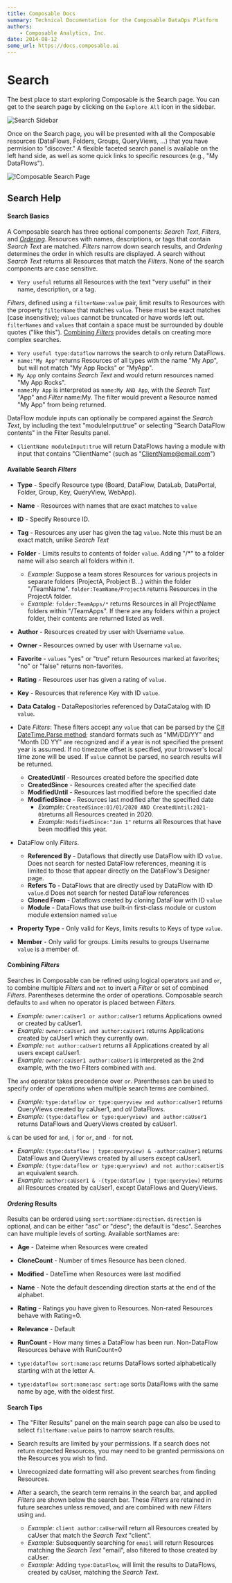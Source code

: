 ```yaml
---
title: Composable Docs
summary: Technical Documentation for the Composable DataOps Platform
authors:
    - Composable Analytics, Inc.
date: 2014-08-12
some_url: https://docs.composable.ai
---
```


# Search

The best place to start exploring Composable is the Search page. You can get to the search page by clicking on the `Explore All` icon in the sidebar.

![Search Sidebar](img/02.03.SearchIcon.png)

Once on the Search page, you will be presented with all the Composable resources (DataFlows, Folders, Groups, QueryViews, ...) that you have permision to "discover." A flexible faceted search panel is available on the left hand side, as well as some quick links to specific resources (e.g., "My DataFlows").

![!Composable Search Page](img/02.03.SearchPage.png)


## Search Help


#### Search Basics

A Composable search has three optional components: _Search Text_, _Filters_, and [_Ordering_](#ordering-results). Resources with names, descriptions, or tags that contain _Search Text_ are matched. _Filters_ narrow down search results, and _Ordering_ determines the order in which results are displayed. A search without _Search Text_ returns all Resources that match the _Filters_. None of the search components are case sensitive.

*   `Very useful` returns all Resources with the text "very useful" in their name, description, or a tag.

_Filters_, defined using a `filterName:value` pair, limit results to Resources with the property `filterName` that matches `value`. These must be exact matches (case insensitive); `values` cannot be truncated or have words left out. `filterNames` and `values` that contain a space must be surrounded by double quotes ("like this"). [Combining _Filters_](#combining-filters) provides details on creating more complex searches.

*   `Very useful type:dataflow` narrows the search to only return DataFlows.
*   `name:"My App"` returns Resources of all types with the name "My App", but will not match "My App Rocks" or "MyApp".
*   `My App` only contains _Search Text_ and would return resources named "My App Rocks".
*   `name:My App` is interpreted as `name:My AND App`, with the _Search Text_ "App" and _Filter_ name:My. The filter would prevent a Resource named "My App" from being returned.

DataFlow module inputs can optionally be compared against the _Search Text_, by including the text "moduleInput:true" or selecting "Search DataFlow contents" in the Filter Results panel.

*   `ClientName moduleInput:true` will return DataFlows having a module with input that contains "ClientName" (such as "ClientName@email.com")

#### Available Search _Filters_

*   **Type** - Specify Resource type (Board, DataFlow, DataLab, DataPortal, Folder, Group, Key, QueryView, WebApp).
*   **Name** - Resources with names that are exact matches to `value`
*   **ID** - Specify Resource ID.
*   **Tag** - Resources any user has given the tag `value`. Note this must be an exact match, unlike _Search Text_
*   **Folder** - Limits results to contents of folder `value`. Adding "/*" to a folder name will also search all folders within it.

    *   *Example:* Suppose a team stores Resources for various projects in separate folders (ProjectA, Probject B...) within the folder "/TeamName".  `folder:TeamName/ProjectA` returns Resources in the ProjectA folder.
    *   *Example:* `folder:TeamApps/*` returns Resources in all ProjectName folders within "/TeamApps". If there are any folders within a project folder, their contents are returned listed as well.

*   **Author** - Resources created by user with Username `value`.
*   **Owner** - Resources owned by user with Username `value`.
*   **Favorite** - `values` "yes" or "true" return Resources marked at favorites; "no" or "false" returns non-favorites.
*   **Rating** - Resources user has given a rating of `value`.
*   **Key** - Resources that reference Key with ID `value`.
*   **Data Catalog** - DataRepositories referenced by DataCatalog with ID `value`.
*   Date _Filters_: These filters accept any `value` that can be parsed by the [C# DateTime.Parse method](https://docs.microsoft.com/en-us/dotnet/api/system.datetime.parse?view=net-5.0#the-string-to-parse); standard formats such as "MM/DD/YY" and "Month DD YY" are recognized and if a year is not specified the present year is assumed. If no timezone offset is specified, your browser's local time zone will be used. If `value` cannot be parsed, no search results will be returned.
    *   **CreatedUntil** - Resources created before the specified date
    *   **CreatedSince** - Resources created after the specified date
    *   **ModifiedUntil** - Resources last modified before the specified date
    *   **ModifiedSince** - Resources last modified after the specified date
        *   *Example:* `CreatedSince:01/01/2020 AND CreatedUntil:2021-01`returns all Resources created in 2020.
        *   *Example:* `ModifiedSince:"Jan 1"` returns all Resources that have been modified this year.
*   DataFlow only _Filters_.
    *   **Referenced By** - Dataflows that directly use DataFlow with ID `value`. Does not search for nested DataFlow references, meaning it is limited to those that appear directly on the DataFlow's Designer page.
    *   **Refers To** - DataFlows that are directly used by DataFlow with ID `value`.d Does not search for nested DataFlow references
    *   **Cloned From** - Dataflows created by cloning DataFlow with ID `value`
    *   **Module** - DataFlows that use built-in first-class module or custom module extension named `value`
*   **Property Type** - Only valid for Keys, limits results to Keys of type `value`.
*   **Member** - Only valid for groups. Limits results to groups Username `value` is a member of.

#### Combining _Filters_

Searches in Composable can be refined using logical operators `and` and `or`, to combine multiple _Filters_ and `not` to invert a _Filter_ or set of combined _Filters_. Parentheses determine the order of operations. Composable search defaults to `and` when no operator is placed between _Filters_.

*   *Example:* `owner:caUser1 or author:caUser1` returns Applications owned or created by caUser1.
*   *Example:* `owner:caUser1 and author:caUser1` returns Applications created by caUser1 which they currently own.
*   *Example:* `not author:caUser1` returns all Applications created by all users except caUser1.
*   *Example:* `owner:caUser1 author:caUser1` is interpreted as the 2nd example, with the two Filters combined with `and`.

The `and` operator takes precedence over `or`. Parentheses can be used to specify order of operations when multiple search terms are combined.

*   *Example:* `type:dataflow or type:queryview and author:caUser1` returns QueryViews created by caUser1, and _all_ DataFlows.
*   *Example:* `(type:dataflow or type:queryview) and author:caUser1` returns DataFlows and QueryViews created by caUser1.

`&` can be used for `and`, `|` for `or`, and `-` for not.

*   *Example:* `(type:dataflow | type:queryview) & -author:caUser1` returns DataFlows and QueryViews created by all users except caUser1.
*   *Example:* `(type:dataflow or type:queryview) and not author:caUser1`is an equivalent search.
*   *Example:* `author:caUser1 & -(type:dataflow | type:queryview)` returns all Resources created by caUser1, except DataFlows and QueryViews.

#### _Ordering_ Results

Results can be ordered using `sort:sortName:direction`. `direction` is optional, and can be either "asc" or "desc"; the default is "desc". Searches can have multiple levels of sorting. Available sortNames are:

*   **Age** - Dateime when Resources were created
*   **CloneCount** - Number of times Resource has been cloned.
*   **Modified** - DateTime when Resources were last modified
*   **Name** - Note the default descending direction starts at the end of the alphabet.
*   **Rating** - Ratings you have given to Resources. Non-rated Resources behave with Rating=0.
*   **Relevance** - Default
*   **RunCount** - How many times a DataFlow has been run. Non-DataFlow Resources behave with RunCount=0

*   `type:dataflow sort:name:asc` returns DataFlows sorted alphabetically starting with at the letter A.
*   `type:dataflow sort:name:asc sort:age` sorts DataFlows with the same name by age, with the oldest first.

#### Search Tips

*   The "Filter Results" panel on the main search page can also be used to select `filterName:value` pairs to narrow search results.
*   Search results are limited by your permissions. If a search does not return expected Resources, you may need to be granted permissions on the Resources you wish to find.
*   Unrecognized date formatting will also prevent searches from finding Resources.
*   After a search, the search term remains in the search bar, and applied _Filters_ are shown below the search bar. These _Filters_ are retained in future searches unless removed, and are combined with new _Filters_ using `and`.

    *   *Example:* `client author:caUser`will return all Resources created by caUser that match the _Search Text_ "client".
    *   *Example:* Subsequently searching for `email` will return Resources matching the _Search Text_ "email", also filtered to those created by caUser.
    *   *Example:* Adding `type:DataFlow`, will limit the results to DataFlows, created by caUser, matching the _Search Text_.
